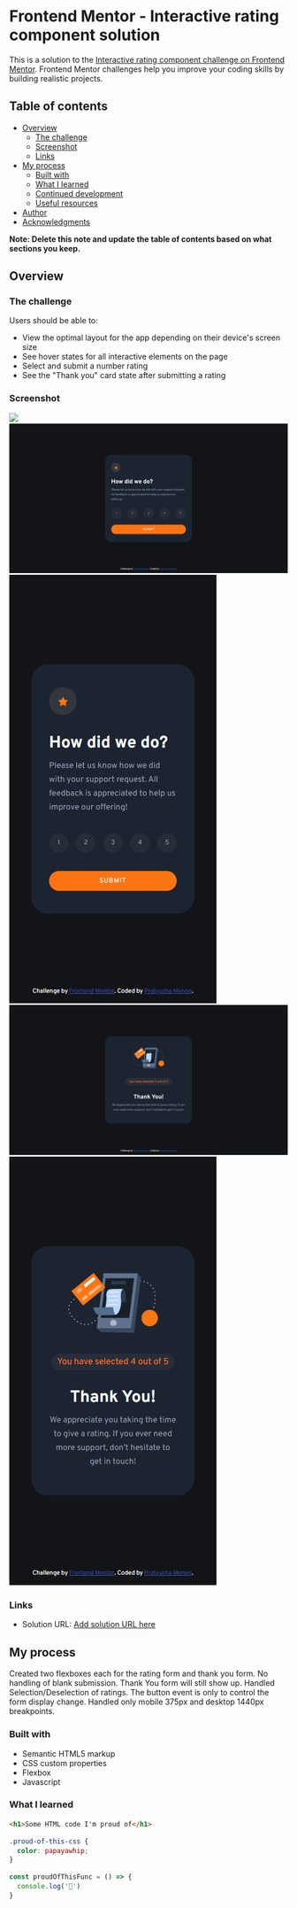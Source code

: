 # Frontend Mentor - Interactive rating component solution

This is a solution to the [Interactive rating component challenge on Frontend Mentor](https://www.frontendmentor.io/challenges/interactive-rating-component-koxpeBUmI). Frontend Mentor challenges help you improve your coding skills by building realistic projects. 

## Table of contents

- [Overview](#overview)
  - [The challenge](#the-challenge)
  - [Screenshot](#screenshot)
  - [Links](#links)
- [My process](#my-process)
  - [Built with](#built-with)
  - [What I learned](#what-i-learned)
  - [Continued development](#continued-development)
  - [Useful resources](#useful-resources)
- [Author](#author)
- [Acknowledgments](#acknowledgments)

**Note: Delete this note and update the table of contents based on what sections you keep.**

## Overview

### The challenge

Users should be able to:

- View the optimal layout for the app depending on their device's screen size
- See hover states for all interactive elements on the page
- Select and submit a number rating
- See the "Thank you" card state after submitting a rating

### Screenshot

![](./screenshot.jpg)
![Desktop 1440px](desktop-size.png)
![Mobile 375px](mobile-size.png)
![Desktop 1440px Submitted](desktop-size-submitform.png)
![Mobile 375px Submitted](mobile-size-submitform.png)
### Links

- Solution URL: [Add solution URL here](https://your-solution-url.com)

## My process
  Created two flexboxes each for the rating form and thank you form.
  No handling of blank submission. Thank You form will still show up. 
  Handled Selection/Deselection of ratings.
  The button event is only to control the form display change.
  Handled only mobile 375px and desktop 1440px breakpoints.
  
### Built with

- Semantic HTML5 markup
- CSS custom properties
- Flexbox
- Javascript

### What I learned

```html
<h1>Some HTML code I'm proud of</h1>
```
```css
.proud-of-this-css {
  color: papayawhip;
}
```
```js
const proudOfThisFunc = () => {
  console.log('🎉')
}
```
